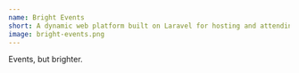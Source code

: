 ```yaml
---
name: Bright Events
short: A dynamic web platform built on Laravel for hosting and attending events.
image: bright-events.png
---
```

Events, but brighter.